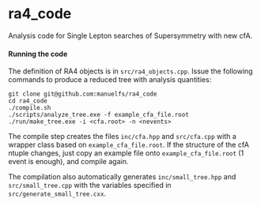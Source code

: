 ra4_code
==========

Analysis code for Single Lepton searches of Supersymmetry with new cfA. 

#### Running the code
The definition of RA4 objects is in `src/ra4_objects.cpp`.
Issue the following commands to produce a reduced tree with analysis quantities:

    git clone git@github.com:manuelfs/ra4_code
    cd ra4_code
    ./compile.sh
    ./scripts/analyze_tree.exe -f example_cfa_file.root 
    ./run/make_tree.exe -i <cfa.root> -n <nevents>

The compile step creates the files `inc/cfa.hpp` and `src/cfa.cpp` with a wrapper class based on 
`example_cfa_file.root`. If the structure of the cfA ntuple changes, just copy an example
file onto `example_cfa_file.root` (1 event is enough), and compile again.

The compilation also automatically generates `inc/small_tree.hpp` and `src/small_tree.cpp`
with the variables specified in `src/generate_small_tree.cxx`. 